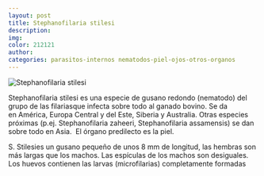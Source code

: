```yaml
---
layout: post
title: Stephanofilaria stilesi
description:
img:
color: 212121
author:
categories: parasitos-internos nematodos-piel-ojos-otros-organos
---
```

![Stephanofilaria stilesi]({{site.baseurl}}/images/image20.png)

Stephanofilaria stilesi es una especie de gusano redondo (nematodo) del grupo de las filariasque infecta sobre todo al ganado bovino.
Se da en América, Europa Central y del Este, Siberia y Australia. Otras especies próximas (p.ej. Stephanofilaria zaheeri, Stephanofilaria assamensis) se dan sobre todo en Asia. 
El órgano predilecto es la piel.

S. Stilesies un gusano pequeño de unos 8 mm de longitud, las hembras son más largas que los machos. Las espículas de los machos son desiguales. Los huevos contienen las larvas (microfilarias) completamente formadas
